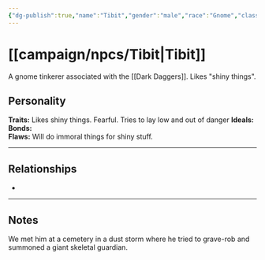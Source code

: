 ```yaml
---
{"dg-publish":true,"name":"Tibit","gender":"male","race":"Gnome","class":null,"level":null,"alignment":null,"background":null,"role":null,"status":null,"current_location":null,"faction":null,"affiliation":["[[campaign/factions/Dark Daggers\|Dark Daggers]]"],"first_appearance":null,"description":"a gnome tinkerer","tags":["character","npc"],"permalink":"/campaign/npcs/tibit/","dgPassFrontmatter":true,"noteIcon":"","created":"2025-10-26T19:35:35.787-07:00","updated":"2025-10-27T13:39:22.759-07:00"}
---
```


# [[campaign/npcs/Tibit\|Tibit]]
A gnome tinkerer associated with the [[Dark Daggers]]. Likes "shiny things".
## Personality
**Traits:**  Likes shiny things. Fearful. Tries to lay low and out of danger
**Ideals:**  
**Bonds:**  
**Flaws:**  Will do immoral things for shiny stuff.

---

## Relationships
- 

---

## Notes
We met him at a cemetery in a dust storm where he tried to grave-rob and summoned a giant skeletal guardian. 